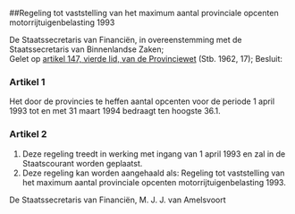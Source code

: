 <meta http-equiv='Content-Type' content='text/html; charset=utf-8' />

##Regeling tot vaststelling van het maximum aantal provinciale opcenten motorrijtuigenbelasting 1993

De Staatssecretaris van Financiën, in overeenstemming met de Staatssecretaris van Binnenlandse Zaken;  
Gelet op [artikel 147, vierde lid, van de Provinciewet](../../../../../../../../../../../../wet/provinciewet/BWBR0005645/README.md) (Stb. 1962, 17);
Besluit:    

### Artikel  1  

Het door de provincies te heffen aantal opcenten voor de periode 1 april 1993 tot en met 31 maart 1994 bedraagt ten hoogste 36.1. 

### Artikel  2  

1.  Deze regeling treedt in werking met ingang van 1 april 1993 en zal in de Staatscourant worden geplaatst.   
2.  Deze regeling kan worden aangehaald als: Regeling tot vaststelling van het maximum aantal provinciale opcenten motorrijtuigenbelasting 1993.  

De 
Staatssecretaris van Financiën, 
M. J. J. van Amelsvoort      
